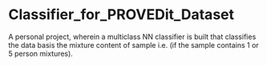# Classifier_for_PROVEDit_Dataset
A personal project, wherein a multiclass NN classifier is built that classifies the data basis the mixture content of sample i.e. (if the sample contains 1 or 5 person mixtures).
